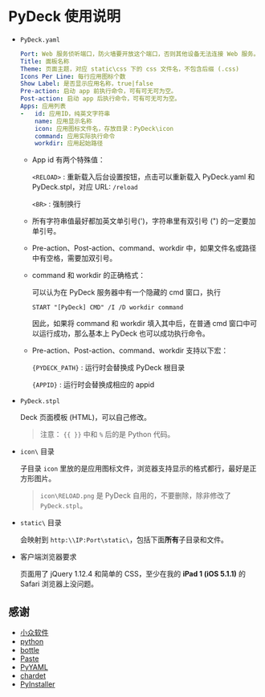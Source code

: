 # PyDeck 使用说明

* `PyDeck.yaml`

  ```yaml
  Port: Web 服务侦听端口，防火墙要开放这个端口，否则其他设备无法连接 Web 服务。
  Title: 面板名称
  Theme: 页面主题，对应 static\css 下的 css 文件名，不包含后缀 (.css)
  Icons Per Line: 每行应用图标个数
  Show Label: 是否显示应用名称，true|false
  Pre-action: 启动 app 前执行命令，可有可无可为空。
  Post-action: 启动 app 后执行命令，可有可无可为空。
  Apps: 应用列表
  -   id: 应用ID，纯英文字符串
      name: 应用显示名称
      icon: 应用图标文件名，存放目录：PyDeck\icon
      command: 应用实际执行命令
      workdir: 应用起始路径
  ```
  + App id 有两个特殊值：

     `<RELOAD>` : 重新载入后台设置按钮，点击可以重新载入 PyDeck.yaml 和 PyDeck.stpl，对应 URL: `/reload`

     `<BR>` : 强制换行

  + 所有字符串值最好都加英文单引号(')，字符串里有双引号 (") 的一定要加单引号。

  + Pre-action、Post-action、command、workdir 中，如果文件名或路径中有空格，需要加双引号。

  + command 和 workdir 的正确格式：

    可以认为在 PyDeck 服务器中有一个隐藏的 cmd 窗口，执行
    
    ```shell
    START "[PyDeck] CMD" /I /D workdir command
    ```

    因此，如果将 command 和 workdir 填入其中后，在普通 cmd 窗口中可以运行成功，那么基本上 PyDeck 也可以成功执行命令。

  + Pre-action、Post-action、command、workdir 支持以下宏：

    `{PYDECK_PATH}` : 运行时会替换成 PyDeck 根目录

    `{APPID}` : 运行时会替换成相应的 appid

* `PyDeck.stpl`

  Deck 页面模板 (HTML)，可以自己修改。

  > 注意： `{{ }}` 中和 `%` 后的是 Python 代码。

* `icon\` 目录

  子目录 `icon` 里放的是应用图标文件，浏览器支持显示的格式都行，最好是正方形图片。

  > `icon\RELOAD.png` 是 PyDeck 自用的，不要删除，除非修改了 `PyDeck.stpl`。

* `static\` 目录

  会映射到 `http:\\IP:Port\static\`，包括下面**所有**子目录和文件。

* 客户端浏览器要求

  页面用了 jQuery 1.12.4 和简单的 CSS，至少在我的 **iPad 1 (iOS 5.1.1)** 的 Safari 浏览器上没问题。

## 感谢

* [小众软件](https://www.appinn.com/)
* [python](https://www.python.org/)
* [bottle](https://bottlepy.org/)
* [Paste](https://pypi.org/project/Paste/)
* [PyYAML](https://pyyaml.org/)
* [chardet](https://github.com/chardet/chardet)
* [PyInstaller](https://github.com/pyinstaller/pyinstaller)